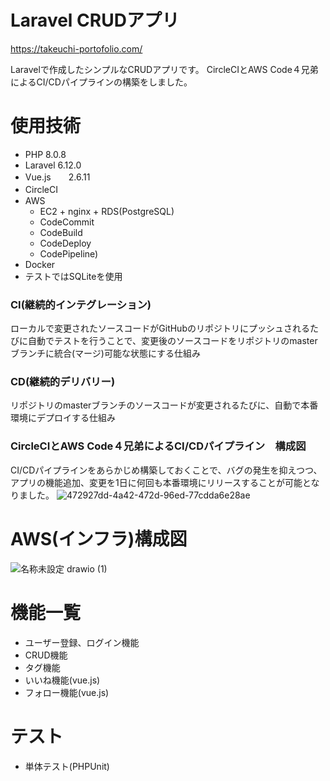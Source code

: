 # Laravel CRUDアプリ
https://takeuchi-portofolio.com/  

Laravelで作成したシンプルなCRUDアプリです。
CircleCIとAWS Code４兄弟によるCI/CDパイプラインの構築をしました。

# 使用技術
- PHP 8.0.8
- Laravel 6.12.0
- Vue.js　　2.6.11
- CircleCI　　
- AWS
    - EC2 + nginx + RDS(PostgreSQL) 
    - CodeCommit
    - CodeBuild
    - CodeDeploy
    - CodePipeline)
- Docker
- テストではSQLiteを使用

### CI(継続的インテグレーション)
ローカルで変更されたソースコードがGitHubのリポジトリにプッシュされるたびに自動でテストを行うことで、変更後のソースコードをリポジトリのmasterブランチに統合(マージ)可能な状態にする仕組み
### CD(継続的デリバリー)
リポジトリのmasterブランチのソースコードが変更されるたびに、自動で本番環境にデプロイする仕組み

### CircleCIとAWS Code４兄弟によるCI/CDパイプライン　構成図
CI/CDパイプラインをあらかじめ構築しておくことで、バグの発生を抑えつつ、アプリの機能追加、変更を1日に何回も本番環境にリリースすることが可能となりました。
![472927dd-4a42-472d-96ed-77cdda6e28ae](https://user-images.githubusercontent.com/58723017/132625929-31f3402b-04c0-41f8-b6d4-d6570822e3e0.png)

# AWS(インフラ)構成図
![名称未設定 drawio (1)](https://user-images.githubusercontent.com/58723017/132848710-460f3020-e3a4-4d4d-b150-b9edf919aaf3.png)

# 機能一覧
- ユーザー登録、ログイン機能
- CRUD機能
- タグ機能
- いいね機能(vue.js)
- フォロー機能(vue.js)

# テスト
- 単体テスト(PHPUnit)
